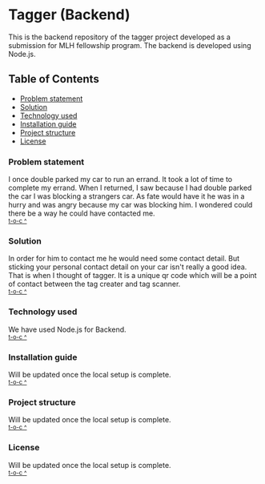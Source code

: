 # Tagger (Backend)
This is the backend repository of the tagger project developed as a submission for MLH fellowship program.
The backend is developed using Node.js.

## Table of Contents
- [Problem statement](#problem-statement)
- [Solution](#solution)
- [Technology used](#technology-used)
- [Installation guide](#installation-guide)
- [Project structure](#project-structure)
- [License](#license)

### Problem statement
I once double parked my car to run an errand. It took a lot of time to complete my errand. When I returned, I saw because I had double parked the car I was blocking a strangers car. As fate would have it he was in a hurry and was angry because my car was blocking him. I wondered could there be a way he could have contacted me. \
<small>[t-o-c ^](#table-of-contents)</small>

### Solution
In order  for him to contact me he would need some contact detail. But sticking your personal contact detail on your car isn't really a good idea. That is when I thought of tagger. It is a unique qr code which will be a point of contact between the tag creater and tag scanner. \
<small>[t-o-c ^](#table-of-contents)</small>

### Technology used
We have used Node.js for Backend.
 \
<small>[t-o-c ^](#table-of-contents)</small>

### Installation guide
Will be updated once the local setup is complete.
 \
<small>[t-o-c ^](#table-of-contents)</small>

### Project structure
Will be updated once the local setup is complete.
 \
<small>[t-o-c ^](#table-of-contents)</small>

### License
Will be updated once the local setup is complete.
 \
<small>[t-o-c ^](#table-of-contents)</small>







<!--

# Title of the project
description of the project
- problem statement
- solution
- technology used and why?
- scope of future improvement

## Table of Contents 1
- [Installation Guide](#template-header)
- [Project structure](#template-header)
- [License](#template-header)


### **Header 1**
--- 
Template description goes here.
```html
    <div> This is a code snippet </div>
```
<small>[t-o-c ^](#table-of-contents-1)</small>



Reuse but don't delete

Section template

### **Template Header** &nbsp; &nbsp; &nbsp; &nbsp; &nbsp; &nbsp; &nbsp; &nbsp; &nbsp; [scroll ^](#table-of-contents)
--- 
Template description goes here.
```html
    <div> This is a code snippet </div>
```


-->




<!--

---
---
---
> # Readme Cheatsheet


# Header 1
## Header 2
### Header 3
#### Header 4

## Quotes

> This is a 


 

> # Quote and Header together

**Bold**

_Italics_

--- 
use above md for hr

List
- list item 1
- list item 2
    - list item 2.1




# Index
[Link to google without variable](https://www.google.com)

[variable name]: https://www.google.com

[Link to google using variable][variable name]

[Link to header 1](#header-1)

### Example fo a code section

##### Single line
`var one = 1 ;`

###### Multiple line
```
var two = 2 ;
```

###### Multiple line with language support
```html
    <div> value </div>
```

### Table

| Header 1 | Header 2 | Header 3 |
| --- | --- | --- |
| Cell 2:1 | Cell 2:2, has a long string    |  Cell 3     |



| Syntax      | Description |
| ----------- | ----------- |
| Header      | Title       |
| Paragraph   | Text        |

-->
